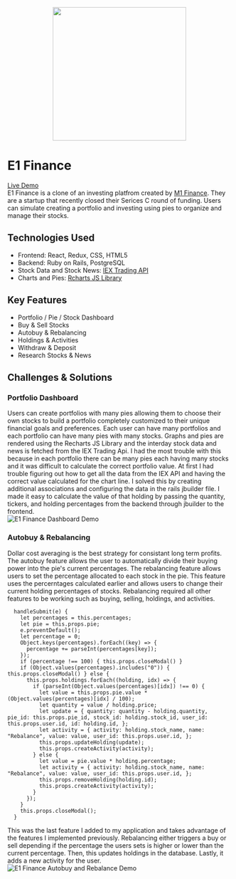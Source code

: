 <p align="center">
  <img width="300" height="300" src="https://i.imgur.com/Qlg10Fz.png">
</p>  

# E1 Finance

[Live Demo](https://e1finance.herokuapp.com/#/)  
E1 Finance is a clone of an investing platfrom created by [M1 Finance](https://www.m1finance.com/). They are a startup that recently closed their Serices C round of funding. Users can simulate creating a portfolio and investing using pies to organize and manage their stocks. 

## Technologies Used
* Frontend: React, Redux, CSS, HTML5
* Backend: Ruby on Rails, PostgreSQL
* Stock Data and Stock News: [IEX Trading API](https://iexcloud.io/)
* Charts and Pies: [Rcharts JS Library](http://recharts.org/en-US/)

## Key Features
* Portfolio / Pie / Stock Dashboard
* Buy & Sell Stocks
* Autobuy & Rebalancing
* Holdings & Activities
* Withdraw & Deposit
* Research Stocks & News  

## Challenges & Solutions
### Portfolio Dashboard
Users can create portfolios with many pies allowing them to choose their own stocks to build a portfolio completely customized to their unique financial goals and preferences. Each user can have many portfolios and each portfolio can have many pies with many stocks. Graphs and pies are rendered using the Recharts JS Library and the interday stock data and news is fetched from the IEX Trading Api. I had the most trouble with this because in each portfolio there can be many pies each having many stocks and it was difficult to calculate the correct portfolio value. At first I had trouble figuring out how to get all the data from the IEX API and having the correct value calculated for the chart line. I solved this by creating additional associations and configuring the data in the rails jbuilder file. I made it easy to calculate the value of that holding by passing the quantity, tickers, and holding percentages from the backend through jbuilder to the frontend.  
![E1 Finance Dashboard Demo](https://i.imgur.com/lbHPV8D.gif)

### Autobuy & Rebalancing
Dollar cost averaging is the best strategy for consistant long term profits. The autobuy feature allows the user to automatically divide their buying power into the pie's current percentages. The rebalancing feature allows users to set the percentage allocated to each stock in the pie. This feature uses the percerntages calculated earlier and allows users to change their current holding percentages of stocks. Rebalancing required all other features to be working such as buying, selling, holdings, and activities.  
```
  handleSubmit(e) {
    let percentages = this.percentages;
    let pie = this.props.pie;
    e.preventDefault();
    let percentage = 0;
    Object.keys(percentages).forEach((key) => {
      percentage += parseInt(percentages[key]);
    });
    if (percentage !== 100) { this.props.closeModal() }
    if (Object.values(percentages).includes("0")) { this.props.closeModal() } else {
      this.props.holdings.forEach((holding, idx) => {
        if (parseInt(Object.values(percentages)[idx]) !== 0) {
          let value = this.props.pie.value * (Object.values(percentages)[idx] / 100);
          let quantity = value / holding.price;
          let update = { quantity: quantity - holding.quantity, pie_id: this.props.pie_id, stock_id: holding.stock_id, user_id: this.props.user.id, id: holding.id, };
          let activity = { activity: holding.stock_name, name: "Rebalance", value: value, user_id: this.props.user.id, };
          this.props.updateHolding(update);
          this.props.createActivity(activity);
        } else {
          let value = pie.value * holding.percentage;
          let activity = { activity: holding.stock_name, name: "Rebalance", value: value, user_id: this.props.user.id, };
          this.props.removeHolding(holding.id);
          this.props.createActivity(activity);
        }
      });
    }
    this.props.closeModal();
  }
  ```  
  This was the last feature I added to my application and takes advantage of the features I implemented previously. Rebalancing either triggers a buy or sell depending if the percentage the users sets is higher or lower than the current percentage. Then, this updates holdings in the database. Lastly, it adds a new activity for the user.  
![E1 Finance Autobuy and Rebalance Demo](https://i.imgur.com/QdiFT8u.gif)
